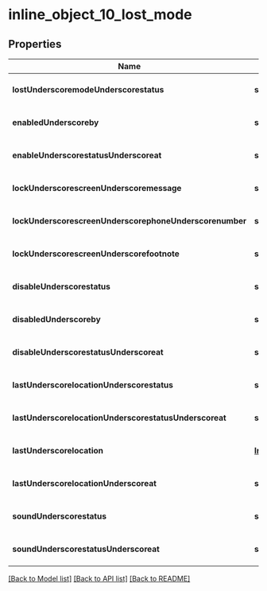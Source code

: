 # inline_object_10_lost_mode

## Properties
Name | Type | Description | Notes
------------ | ------------- | ------------- | -------------
**lostUnderscoremodeUnderscorestatus** | **string** |  | [optional] [default to null]
**enabledUnderscoreby** | **string** |  | [optional] [default to null]
**enableUnderscorestatusUnderscoreat** | **string** |  | [optional] [default to null]
**lockUnderscorescreenUnderscoremessage** | **string** |  | [optional] [default to null]
**lockUnderscorescreenUnderscorephoneUnderscorenumber** | **string** |  | [optional] [default to null]
**lockUnderscorescreenUnderscorefootnote** | **string** |  | [optional] [default to null]
**disableUnderscorestatus** | **string** |  | [optional] [default to null]
**disabledUnderscoreby** | **string** |  | [optional] [default to null]
**disableUnderscorestatusUnderscoreat** | **string** |  | [optional] [default to null]
**lastUnderscorelocationUnderscorestatus** | **string** |  | [optional] [default to null]
**lastUnderscorelocationUnderscorestatusUnderscoreat** | **string** |  | [optional] [default to null]
**lastUnderscorelocation** | [**InlineObject10LostModeLastLocation**](InlineObject10LostModeLastLocation.md) |  | [optional] [default to null]
**lastUnderscorelocationUnderscoreat** | **string** |  | [optional] [default to null]
**soundUnderscorestatus** | **string** |  | [optional] [default to null]
**soundUnderscorestatusUnderscoreat** | **string** |  | [optional] [default to null]

[[Back to Model list]](../README.md#documentation-for-models) [[Back to API list]](../README.md#documentation-for-api-endpoints) [[Back to README]](../README.md)


